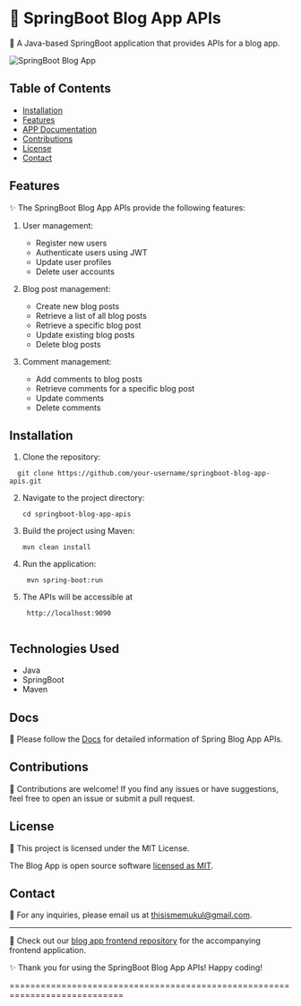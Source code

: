# 🌱 SpringBoot Blog App APIs

🌟 A Java-based SpringBoot application that provides APIs for a blog app.

![SpringBoot Blog App](images/blog-app.png)

## Table of Contents

- [Installation](#installation)
- [Features](#features)
- [APP Documentation](#docs)
- [Contributions](#contributions)
- [License](#license)
- [Contact](#contact)

## Features

✨ The SpringBoot Blog App APIs provide the following features:

1. User management:
   - Register new users
   - Authenticate users using JWT
   - Update user profiles
   - Delete user accounts

2. Blog post management:
   - Create new blog posts
   - Retrieve a list of all blog posts
   - Retrieve a specific blog post
   - Update existing blog posts
   - Delete blog posts

3. Comment management:
   - Add comments to blog posts
   - Retrieve comments for a specific blog post
   - Update comments
   - Delete comments

## Installation

1. Clone the repository:

```
  git clone https://github.com/your-username/springboot-blog-app-apis.git
```

2. Navigate to the project directory:

   ```shell
   cd springboot-blog-app-apis
   
3. Build the project using Maven:

   ```shell
   mvn clean install

4. Run the application:

   ```shell
    mvn spring-boot:run
5. The APIs will be accessible at 

   ```shell
    http://localhost:9090


## Technologies Used

- Java
- SpringBoot
- Maven


## Docs

📝 Please follow the [Docs](Docs/Steps.md) for detailed information of Spring Blog App APIs.


## Contributions

🤝 Contributions are welcome! If you find any issues or have suggestions, feel free to open an issue or submit a pull request.

## License

📜 This project is licensed under the MIT License.

The Blog App is open source software [licensed as MIT][mlh-license].

[mlh-license]: LICENSE.md


## Contact

📧 For any inquiries, please email us at thisismemukul@gmail.com.

---

🔗 Check out our [blog app frontend repository](https://github.com/thisismemukul/springboot-blog-app-frontend) for the accompanying frontend application.

✨ Thank you for using the SpringBoot Blog App APIs! Happy coding!


============================================================================
